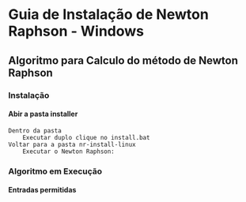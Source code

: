# **Guia de Instalação de Newton Raphson - Windows**
## Algoritmo para Calculo do método de Newton Raphson
### Instalação
#### Abir a pasta installer
    Dentro da pasta 
        Executar duplo clique no install.bat 
    Voltar para a pasta nr-install-linux 
        Executar o Newton Raphson:



### Algoritmo em Execução
#### Entradas permitidas
